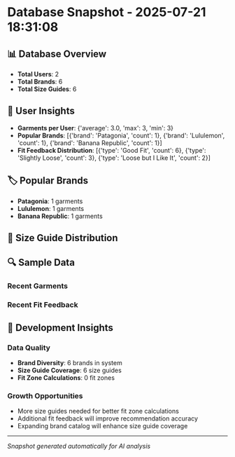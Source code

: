 # Database Snapshot - 2025-07-21 18:31:08

## 📊 Database Overview
- **Total Users**: 2
- **Total Brands**: 6
- **Total Size Guides**: 6

## 👥 User Insights
- **Garments per User**: {'average': 3.0, 'max': 3, 'min': 3}
- **Popular Brands**: [{'brand': 'Patagonia', 'count': 1}, {'brand': 'Lululemon', 'count': 1}, {'brand': 'Banana Republic', 'count': 1}]
- **Fit Feedback Distribution**: [{'type': 'Good Fit', 'count': 6}, {'type': 'Slightly Loose', 'count': 3}, {'type': 'Loose but I Like It', 'count': 2}]

## 🏷️ Popular Brands
- **Patagonia**: 1 garments
- **Lululemon**: 1 garments
- **Banana Republic**: 1 garments

## 📏 Size Guide Distribution

## 🔍 Sample Data

### Recent Garments

### Recent Fit Feedback

## 🚀 Development Insights

### Data Quality
- **Brand Diversity**: 6 brands in system
- **Size Guide Coverage**: 6 size guides
- **Fit Zone Calculations**: 0 fit zones

### Growth Opportunities
- More size guides needed for better fit zone calculations
- Additional fit feedback will improve recommendation accuracy
- Expanding brand catalog will enhance size guide coverage

---
*Snapshot generated automatically for AI analysis*
